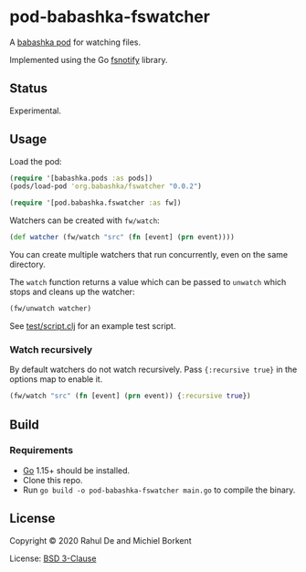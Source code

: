 # pod-babashka-fswatcher

A [babashka pod](https://github.com/babashka/babashka.pods) for watching files.

Implemented using the Go [fsnotify](https://github.com/fsnotify/fsnotify) library.

## Status

Experimental.

## Usage

Load the pod:

``` clojure
(require '[babashka.pods :as pods])
(pods/load-pod 'org.babashka/fswatcher "0.0.2")

(require '[pod.babashka.fswatcher :as fw])
```

Watchers can be created with `fw/watch`:

```clojure
(def watcher (fw/watch "src" (fn [event] (prn event))))
```

You can create multiple watchers that run concurrently, even on the same
directory.

The `watch` function returns a value which can be passed to `unwatch` which
stops and cleans up the watcher:

```clojure
(fw/unwatch watcher)
```

See [test/script.clj](test/script.clj) for an example test script.

### Watch recursively

By default watchers do not watch recursively. Pass `{:recursive true}` in the
options map to enable it.

```clojure
(fw/watch "src" (fn [event] (prn event)) {:recursive true})
```

## Build

### Requirements

- [Go](https://golang.org/dl/) 1.15+ should be installed.
- Clone this repo.
- Run `go build -o pod-babashka-fswatcher main.go` to compile the binary.

## License

Copyright © 2020 Rahul De and Michiel Borkent

License: [BSD 3-Clause](https://opensource.org/licenses/BSD-3-Clause)
